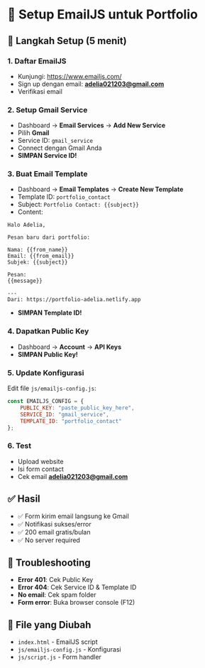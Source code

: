 # 📧 Setup EmailJS untuk Portfolio

## 🚀 Langkah Setup (5 menit)

### 1. Daftar EmailJS
- Kunjungi: https://www.emailjs.com/
- Sign up dengan email: **adelia021203@gmail.com**
- Verifikasi email

### 2. Setup Gmail Service
- Dashboard → **Email Services** → **Add New Service**
- Pilih **Gmail**
- Service ID: `gmail_service`
- Connect dengan Gmail Anda
- **SIMPAN Service ID!**

### 3. Buat Email Template
- Dashboard → **Email Templates** → **Create New Template**
- Template ID: `portfolio_contact`
- Subject: `Portfolio Contact: {{subject}}`
- Content:
```
Halo Adelia,

Pesan baru dari portfolio:

Nama: {{from_name}}
Email: {{from_email}}
Subjek: {{subject}}

Pesan:
{{message}}

---
Dari: https://portfolio-adelia.netlify.app
```
- **SIMPAN Template ID!**

### 4. Dapatkan Public Key
- Dashboard → **Account** → **API Keys**
- **SIMPAN Public Key!**

### 5. Update Konfigurasi
Edit file `js/emailjs-config.js`:
```javascript
const EMAILJS_CONFIG = {
    PUBLIC_KEY: "paste_public_key_here",
    SERVICE_ID: "gmail_service", 
    TEMPLATE_ID: "portfolio_contact"
};
```

### 6. Test
- Upload website
- Isi form contact
- Cek email **adelia021203@gmail.com**

## ✅ Hasil
- ✅ Form kirim email langsung ke Gmail
- ✅ Notifikasi sukses/error
- ✅ 200 email gratis/bulan
- ✅ No server required

## 🔧 Troubleshooting
- **Error 401**: Cek Public Key
- **Error 404**: Cek Service ID & Template ID  
- **No email**: Cek spam folder
- **Form error**: Buka browser console (F12)

## 📱 File yang Diubah
- `index.html` - EmailJS script
- `js/emailjs-config.js` - Konfigurasi
- `js/script.js` - Form handler

